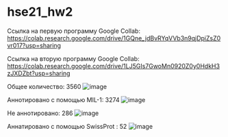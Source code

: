 # hse21_hw2
Ссылка на первую программу Google Collab: https://colab.research.google.com/drive/1GQne_jdBvRYqVVb3n9qjDpiZsZ0vr017?usp=sharing

Ссылка на вторую программу Google Collab: https://colab.research.google.com/drive/1LJ5GIs7GwoMn0920Z0y0HdkH3zJXDZbt?usp=sharing


Общее количество: 3560
![image](https://user-images.githubusercontent.com/71615626/146683396-6be65dff-052a-45dc-be43-8bf7f92c8d1d.png)


Аннотировано с помощью MIL-1: 3274
![image](https://user-images.githubusercontent.com/71615626/146683426-583c4b98-9255-4af8-968b-ea39df3b2267.png)


Не аннотировано: 286
![image](https://user-images.githubusercontent.com/71615626/146683445-b4ce7920-e1d4-4e9c-ba14-b40da7bc1800.png)


Аннатировано с помощью SwissProt : 52
![image](https://user-images.githubusercontent.com/71615626/146683473-dbae7cdf-f20f-4108-a3ec-e7f690d7f7a1.png)
